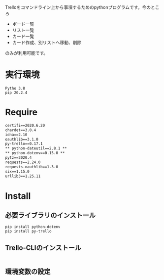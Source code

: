Trelloをコマンドライン上から事項するためのpythonプログラムです。今のところ
- ボード一覧
- リスト一覧
- カード一覧
- カード作成、別リストへ移動、削除

のみが利用可能です。

# 実行環境
```
Pytho 3.8
pip 20.2.4
```


# Require
``` requirements.txt
certifi==2020.6.20
chardet==3.0.4
idna==2.10
oauthlib==3.1.0
py-trello==0.17.1
** python-dateutil==2.8.1 **
** python-dotenv==0.15.0 **
pytz==2020.4
requests==2.24.0
requests-oauthlib==1.3.0
six==1.15.0
urllib3==1.25.11
```

# Install
## 必要ライブラリのインストール
```
pip install python-dotenv
pip install py-trello
```

## Trello-CLIのインストール
```
```

## 環境変数の設定
```
```
